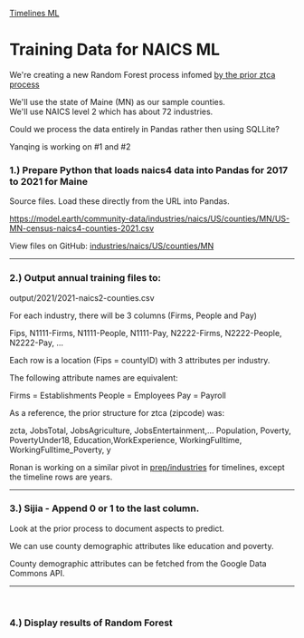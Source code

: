 [Timelines ML](../../)

# Training Data for NAICS ML

We're creating a new Random Forest process infomed [by the prior ztca process](../../prep/all)

We'll use the state of Maine (MN) as our sample counties.  
We'll use NAICS level 2 which has about 72 industries.

Could we process the data entirely in Pandas rather then using SQLLite?

Yanqing is working on #1 and #2

### 1.) Prepare Python that loads naics4 data into Pandas for 2017 to 2021 for Maine

Source files. Load these directly from the URL into Pandas.

https://model.earth/community-data/industries/naics/US/counties/MN/US-MN-census-naics4-counties-2021.csv

View files on GitHub: [industries/naics/US/counties/MN](https://github.com/ModelEarth/community-data/tree/master/industries/naics/US/counties/MN)

---


### 2.) Output annual training files to:
output/2021/2021-naics2-counties.csv


For each industry, there will be 3 columns (Firms, People and Pay)

Fips, N1111-Firms, N1111-People, N1111-Pay, N2222-Firms, N2222-People, N2222-Pay, ...

Each row is a location (Fips = countyID) with 3 attributes per industry.

The following attribute names are equivalent:

Firms = Establishments
People = Employees
Pay = Payroll

As a reference, the prior structure for ztca (zipcode) was:

zcta, JobsTotal, JobsAgriculture, JobsEntertainment,…
Population, Poverty, PovertyUnder18, Education,WorkExperience, WorkingFulltime, WorkingFulltime_Poverty, y

Ronan is working on a similar pivot in [prep/industries](../../prep/industries/) for timelines, except the timeline rows are years.

---

### 3.)  Sijia - Append 0 or 1 to the last column.

Look at the prior process to document aspects to predict.

We can use county demographic attributes like education and poverty.

County demographic attributes can be fetched from the Google Data Commons API.

---
<br>

### 4.) Display results of Random Forest